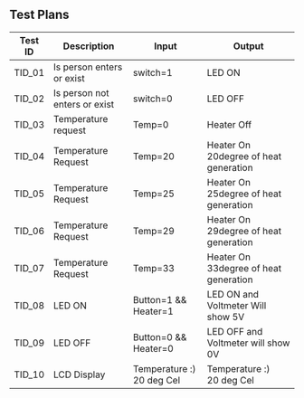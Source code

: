## Test Plans

|  Test ID | Description  | Input  | Output  |
|---|---|---|---|
| TID_01  | Is person enters or exist  | switch=1| LED ON|
| TID_02  | Is person not enters or exist  | switch=0|LED OFF|
| TID_03  | Temperature request | Temp=0| Heater Off |
| TID_04  | Temperature Request | Temp=20| Heater On 20degree of heat generation |
| TID_05  | Temperature Request | Temp=25| Heater On 25degree of heat generation|
| TID_06  | Temperature Request | Temp=29| Heater On 29degree of heat generation |
| TID_07  | Temperature Request | Temp=33| Heater On 33degree of heat generation |
| TID_08  | LED ON | Button=1 && Heater=1| LED ON and Voltmeter Will show 5V |
| TID_09  | LED OFF | Button=0 && Heater=0| LED OFF and Voltmeter will show 0V |
| TID_10  | LCD Display | Temperature :)<br />20 deg Cel| Temperature :)<br />20 deg Cel|


